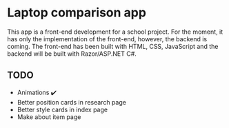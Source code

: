 # Laptop comparison app
This app is a front-end development for a school project. For the moment, it has only the implementation of the front-end, however, the backend is coming. 
The front-end has been built with HTML, CSS, JavaScript and the backend will be built with Razor/ASP.NET C#.

## TODO 

* Animations :heavy_check_mark:
* Better position cards in research page
* Better style cards in index page
* Make about item page
